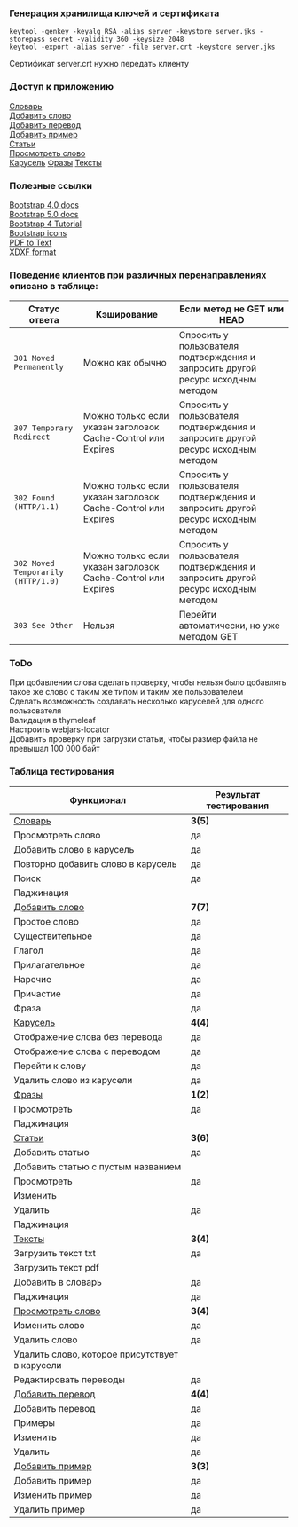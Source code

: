 ### Генерация хранилища ключей и сертификата
```shell
keytool -genkey -keyalg RSA -alias server -keystore server.jks -storepass secret -validity 360 -keysize 2048
keytool -export -alias server -file server.crt -keystore server.jks
```
Сертификат server.crt нужно передать клиенту

### Доступ к приложению
[Словарь](https://localhost:8443/dictionary) \
[Добавить слово](https://localhost:8443/word/add) \
[Добавить перевод](https://localhost:8443/translation/add?wordId=1) \
[Добавить пример](https://localhost:8443/example/add?translationId=1) \
[Статьи](https://localhost:8443/articles) \
[Просмотреть слово](https://localhost:8443/word?wordId=1) \
[Карусель](https://localhost:8443/roundrobin)
[Фразы](https://localhost:8443/phrases)
[Тексты](https://localhost:8443/text)

### Полезные ссылки
[Bootstrap 4.0 docs](https://getbootstrap.com/docs/4.0/getting-started/introduction/) \
[Bootstrap 5.0 docs](https://getbootstrap.com/docs/5.0/getting-started/introduction/) \
[Bootstrap 4 Tutorial](https://www.w3schools.com/bootstrap4) \
[Bootstrap icons](https://www.bootstrapicons.com) \
[PDF to Text](https://www.baeldung.com/pdf-conversions-java) \
[XDXF format](https://github.com/soshial/xdxf_makedict/blob/master/format_standard/xdxf_description.md)

### Поведение клиентов при различных перенаправлениях описано в таблице:
| Статус ответа | Кэширование | Если метод не GET или HEAD |
|-----------------------|------------------------|----------------------------|
|`301 Moved Permanently`|Можно как обычно|Спросить у пользователя подтверждения и запросить другой ресурс исходным методом|
|`307 Temporary Redirect`|Можно только если указан заголовок Cache-Control или Expires|Спросить у пользователя подтверждения и запросить другой ресурс исходным методом|
|`302 Found (HTTP/1.1)`|Можно только если указан заголовок Cache-Control или Expires|Спросить у пользователя подтверждения и запросить другой ресурс исходным методом|
|`302 Moved Temporarily (HTTP/1.0)`|Можно только если указан заголовок Cache-Control или Expires|Спросить у пользователя подтверждения и запросить другой ресурс исходным методом|
|`303 See Other`|Нельзя|Перейти автоматически, но уже методом GET|

### ToDo
При добавлении слова сделать проверку, чтобы нельзя было добавлять такое же слово с таким же типом и таким же пользователем \
Сделать возможность создавать несколько каруселей для одного пользователя \
Валидация в thymeleaf \
Настроить webjars-locator \
Добавить проверку при загрузки статьи, чтобы размер файла не превышал 100 000 байт

### Таблица тестирования
| Функционал | Результат тестирования |
|------------|------------------------|
| [Словарь](https://localhost:8443/dictionary) | **3(5)** |
| Просмотреть слово | да |
| Добавить слово в карусель | да |
| Повторно добавить слово в карусель | да |
| Поиск | да |
| Паджинация | |
| [Добавить слово](https://localhost:8443/word/add) | **7(7)** |
| Простое слово | да |
| Существительное | да |
| Глагол | да |
| Прилагательное | да |
| Наречие | да |
| Причастие | да |
| Фраза | да |
| [Карусель](https://localhost:8443/roundrobin) | **4(4)** |
| Отображение слова без перевода | да |
| Отображение слова с переводом | да |
| Перейти к слову | да |
| Удалить слово из карусели | да |
| [Фразы](https://localhost:8443/phrases) | **1(2)** |
| Просмотреть | да |
| Паджинация | |
| [Статьи](https://localhost:8443/articles) | **3(6)** |
| Добавить статью | да |
| Добавить статью с пустым названием |  |
| Просмотреть | да |
| Изменить |  |
| Удалить | да |
| Паджинация | |
| [Тексты](https://localhost:8443/text) | **3(4)** |
| Загрузить текст txt | да |
| Загрузить текст pdf | |
| Добавить в словарь | да |
| Паджинация | да |
| [Просмотреть слово](https://localhost:8443/word?wordId=1) | **3(4)** |
| Изменить слово | да |
| Удалить слово | да |
| Удалить слово, которое присутствует в карусели | |
| Редактировать переводы | да |
| [Добавить перевод](https://localhost:8443/translation/add?wordId=1) | **4(4)** |
| Добавить перевод | да |
| Примеры | да |
| Изменить | да |
| Удалить | да |
| [Добавить пример](https://localhost:8443/example/add?translationId=1) | **3(3)** |
| Добавить пример | да |
| Изменить пример | да |
| Удалить пример | да |
